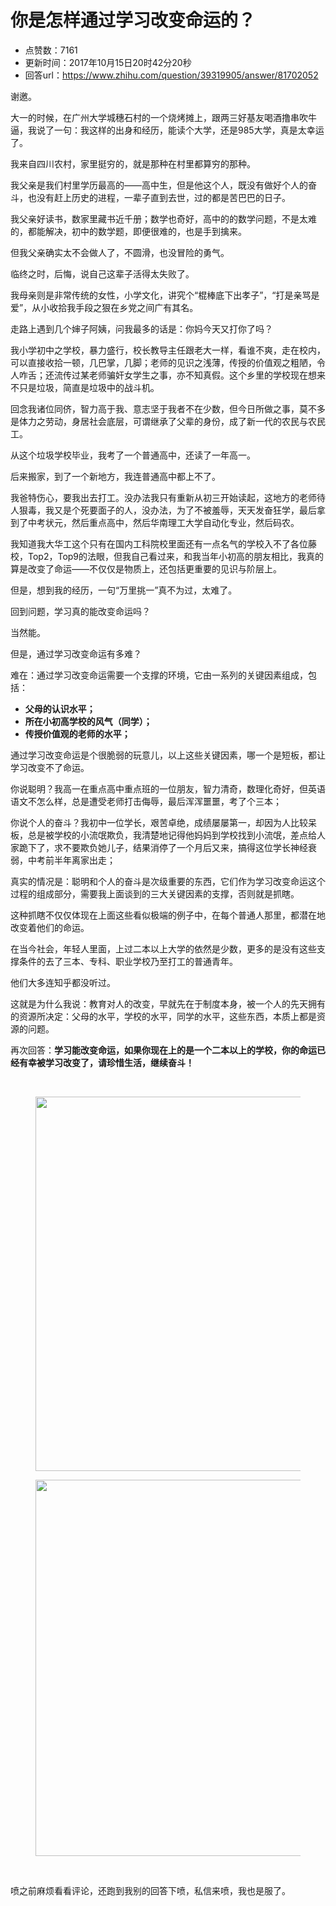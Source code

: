 # 你是怎样通过学习改变命运的？
- 点赞数：7161
- 更新时间：2017年10月15日20时42分20秒
- 回答url：https://www.zhihu.com/question/39319905/answer/81702052
<body>
 <p data-pid="mlnHn0aJ">谢邀。</p>
 <p data-pid="BBp4iA77">大一的时候，在广州大学城穗石村的一个烧烤摊上，跟两三好基友喝酒撸串吹牛逼，我说了一句：我这样的出身和经历，能读个大学，还是985大学，真是太幸运了。</p>
 <p data-pid="pPHMvpRe">我来自四川农村，家里挺穷的，就是那种在村里都算穷的那种。</p>
 <p data-pid="JkVNdUNd">我父亲是我们村里学历最高的——高中生，但是他这个人，既没有做好个人的奋斗，也没有赶上历史的进程，一辈子直到去世，过的都是苦巴巴的日子。</p>
 <p data-pid="wEJOEFqA">我父亲好读书，数家里藏书近千册；数学也奇好，高中的的数学问题，不是太难的，都能解决，初中的数学题，即便很难的，也是手到擒来。</p>
 <p data-pid="Mls-ftkg">但我父亲确实太不会做人了，不圆滑，也没冒险的勇气。</p>
 <p data-pid="XTzEvhhG">临终之时，后悔，说自己这辈子活得太失败了。</p>
 <p data-pid="IzE60g80">我母亲则是非常传统的女性，小学文化，讲究个“棍棒底下出孝子”，“打是亲骂是爱”，从小收拾我手段之狠在乡党之间广有其名。</p>
 <p data-pid="_A0F7sUm">走路上遇到几个婶子阿姨，问我最多的话是：你妈今天又打你了吗？</p>
 <p data-pid="v9Em-Ypi">我小学初中之学校，暴力盛行，校长教导主任跟老大一样，看谁不爽，走在校内，可以直接收拾一顿，几巴掌，几脚；老师的见识之浅薄，传授的价值观之粗陋，令人咋舌；还流传过某老师骗奸女学生之事，亦不知真假。这个乡里的学校现在想来不只是垃圾，简直是垃圾中的战斗机。</p>
 <p data-pid="iuKvSvkd">回念我诸位同侪，智力高于我、意志坚于我者不在少数，但今日所做之事，莫不多是体力之劳动，身居社会底层，可谓继承了父辈的身份，成了新一代的农民与农民工。</p>
 <p data-pid="iUQjvxQF">从这个垃圾学校毕业，我考了一个普通高中，还读了一年高一。</p>
 <p data-pid="3O59RM21">后来搬家，到了一个新地方，我连普通高中都上不了。</p>
 <p data-pid="6CXPT-qr">我爸特伤心，要我出去打工。没办法我只有重新从初三开始读起，这地方的老师待人狠毒，我又是个死要面子的人，没办法，为了不被羞辱，天天发奋狂学，最后拿到了中考状元，然后重点高中，然后华南理工大学自动化专业，然后码农。</p>
 <p data-pid="Cw-0JcCR">我知道我大华工这个只有在国内工科院校里面还有一点名气的学校入不了各位藤校，Top2，Top9的法眼，但我自己看过来，和我当年小初高的朋友相比，我真的算是改变了命运——不仅仅是物质上，还包括更重要的见识与阶层上。</p>
 <p data-pid="r1GcVPQz">但是，想到我的经历，一句“万里挑一”真不为过，太难了。</p>
 <p data-pid="jMl_icfv">回到问题，学习真的能改变命运吗？</p>
 <p data-pid="K725Z0LC">当然能。</p>
 <p data-pid="RRRIlHQu">但是，通过学习改变命运有多难？</p>
 <p data-pid="CHKMfont">难在：通过学习改变命运需要一个支撑的环境，它由一系列的关键因素组成，包括：</p>
 <ul>
  <li data-pid="HSoagD4H"><b>父母的认识水平；<br></b></li>
  <li data-pid="CgVZHuvf"><b>所在小初高学校的风气（同学）；<br></b></li>
  <li data-pid="kzE2cjSE"><b>传授价值观的老师的水平；</b><br></li>
 </ul>
 <p data-pid="fhg26pRZ">通过学习改变命运是个很脆弱的玩意儿，以上这些关键因素，哪一个是短板，都让学习改变不了命运。</p>
 <p data-pid="-ulvIN0_">你说聪明？我高一在重点高中重点班的一位朋友，智力清奇，数理化奇好，但英语语文不怎么样，总是遭受老师打击侮辱，最后浑浑噩噩，考了个三本；</p>
 <p data-pid="qVCqAkE3">你说个人的奋斗？我初中一位学长，艰苦卓绝，成绩屡屡第一，却因为人比较呆板，总是被学校的小流氓欺负，我清楚地记得他妈妈到学校找到小流氓，差点给人家跪下了，求不要欺负她儿子，结果消停了一个月后又来，搞得这位学长神经衰弱，中考前半年离家出走；</p>
 <p data-pid="tovLILoa">真实的情况是：聪明和个人的奋斗是次级重要的东西，它们作为学习改变命运这个过程的组成部分，需要我上面谈到的三大关键因素的支撑，否则就是抓瞎。</p>
 <p data-pid="zQ4J9027">这种抓瞎不仅仅体现在上面这些看似极端的例子中，在每个普通人那里，都潜在地改变着他们的命运。</p>
 <p data-pid="8_WS49J4">在当今社会，年轻人里面，上过二本以上大学的依然是少数，更多的是没有这些支撑条件的去了三本、专科、职业学校乃至打工的普通青年。</p>
 <p data-pid="Ut0OQNvI">他们大多连知乎都没听过。</p>
 <p data-pid="5VSBvvSI">这就是为什么我说：教育对人的改变，早就先在于制度本身，被一个人的先天拥有的资源所决定：父母的水平，学校的水平，同学的水平，这些东西，本质上都是资源的问题。</p>
 <p data-pid="xswyQkuL">再次回答：<b>学习能改变命运，如果你现在上的是一个二本以上的学校，你的命运已经有幸被学习改变了，请珍惜生活，继续奋斗！</b></p>
 <br>
 <figure>
  <img src="https://picx.zhimg.com/50/cd3dc4641ecb37f0f4d4cedea3bd4359_720w.jpg?source=1940ef5c" data-rawwidth="599" data-rawheight="215" data-original-token="cd3dc4641ecb37f0f4d4cedea3bd4359" class="origin_image zh-lightbox-thumb" width="599" data-original="https://picx.zhimg.com/cd3dc4641ecb37f0f4d4cedea3bd4359_r.jpg?source=1940ef5c">
 </figure>
 <figure>
  <img src="https://pica.zhimg.com/50/4780a2a474af9b3a9fd492859f396c1b_720w.jpg?source=1940ef5c" data-rawwidth="602" data-rawheight="170" data-original-token="4780a2a474af9b3a9fd492859f396c1b" class="origin_image zh-lightbox-thumb" width="602" data-original="https://pica.zhimg.com/4780a2a474af9b3a9fd492859f396c1b_r.jpg?source=1940ef5c">
 </figure>
 <br>
 <p data-pid="efzGtfLA">喷之前麻烦看看评论，还跑到我别的回答下喷，私信来喷，我也是服了。</p>
</body>